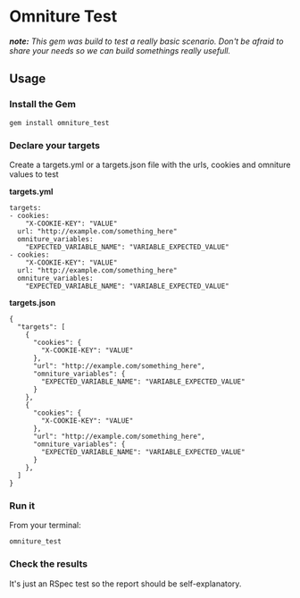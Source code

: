 Omniture Test
=============

***note:*** *This gem was build to test a really basic scenario. Don't be afraid to share your needs so we can build somethings really usefull.*

Usage
-----

### Install the Gem ###

    gem install omniture_test

### Declare your targets ###

Create a targets.yml or a targets.json file with the urls, cookies and omniture values to test

**targets.yml**

    targets:
    - cookies:
        "X-COOKIE-KEY": "VALUE"
      url: "http://example.com/something_here"
      omniture_variables: 
        "EXPECTED_VARIABLE_NAME": "VARIABLE_EXPECTED_VALUE"
    - cookies:
        "X-COOKIE-KEY": "VALUE"
      url: "http://example.com/something_here"
      omniture_variables: 
        "EXPECTED_VARIABLE_NAME": "VARIABLE_EXPECTED_VALUE"


**targets.json**

    {
      "targets": [
        {
          "cookies": {
            "X-COOKIE-KEY": "VALUE"
          },
          "url": "http://example.com/something_here",
          "omniture_variables": {
            "EXPECTED_VARIABLE_NAME": "VARIABLE_EXPECTED_VALUE"
          }
        },
        {
          "cookies": {
            "X-COOKIE-KEY": "VALUE"
          },
          "url": "http://example.com/something_here",
          "omniture_variables": {
            "EXPECTED_VARIABLE_NAME": "VARIABLE_EXPECTED_VALUE"
          }
        },
      ]
    }

### Run it ###

From your terminal:

    omniture_test
    
### Check the results ###

It's just an RSpec test so the report should be self-explanatory.

